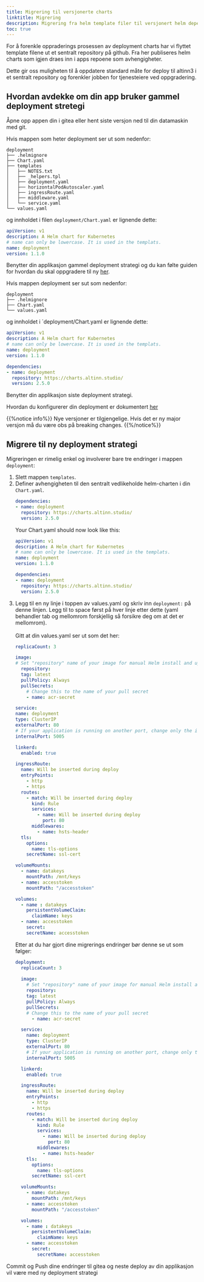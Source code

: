 ```yaml
---
title: Migrering til versjonerte charts
linktitle: Migrering
description: Migrering fra helm template filer til versjonert helm dependency.
toc: true
---
```

For å forenkle oppraderings prosessen av deployment charts har vi flyttet template filene ut et sentralt repository på github. Fra her publiseres helm charts som igjen draes inn i apps repoene som avhengigheter.

Dette gir oss muligheten til å oppdatere standard måte for deploy til altinn3 i et sentralt repository og forenkler jobben for tjenesteiere ved oppgradering.

## Hvordan avdekke om din app bruker gammel deployment stretegi
Åpne opp appen din i gitea eller hent siste versjon ned til din datamaskin med git.

Hvis mappen som heter deployment ser ut som nedenfor:
```
deployment
├── .helmignore
├── Chart.yaml
├── templates
│   ├── NOTES.txt
│   ├── _helpers.tpl
│   ├── deployment.yaml
│   ├── horizontalPodAutoscaler.yaml
│   ├── ingressRoute.yaml
│   ├── middleware.yaml
│   └── service.yaml
└── values.yaml

```
og innholdet i filen `deployment/Chart.yaml` er lignende dette:
```yaml
apiVersion: v1
description: A Helm chart for Kubernetes
# name can only be lowercase. It is used in the templats.
name: deployment
version: 1.1.0
```
Benytter din applikasjon gammel deployment strategi og du kan følte guiden for hvordan du skal oppgradere til ny [her](#migrere-til-ny-deployment-strategi).

Hvis mappen deployment ser sut som nedenfor: 
```
deployment
├── .helmignore
├── Chart.yaml
└── values.yaml
```
og innholdet i `deployment/Chart.yaml er lignende dette:
```yaml
apiVersion: v1
description: A Helm chart for Kubernetes
# name can only be lowercase. It is used in the templats.
name: deployment
version: 1.1.0

dependencies:
- name: deployment
  repository: https://charts.altinn.studio/
  version: 2.5.0
```

Benytter din applikasjon siste deployment strategi.

Hvordan du konfigurerer din deployment er dokumentert [her](/nb/app/development/configuration/deployment)

{{%notice info%}}
Nye  versjoner er tilgjengelige. Hvis det er ny major versjon må du være obs på breaking changes.
{{%/notice%}}

## Migrere til ny deployment strategi

Migreringen er rimelig enkel og involverer bare tre endringer i mappen `deployment`:
1. Slett mappen `templates`.
2. Definer avhengigheten til den sentralt vedlikeholde helm-charten i din `Chart.yaml`.
    ```yaml
    dependencies:
    - name: deployment
      repository: https://charts.altinn.studio/
      version: 2.5.0
    ```
    Your Chart.yaml should now look like this:
    ```yaml
    apiVersion: v1
    description: A Helm chart for Kubernetes
    # name can only be lowercase. It is used in the templats.
    name: deployment
    version: 1.1.0

    dependencies:
    - name: deployment
      repository: https://charts.altinn.studio/
      version: 2.5.0
    ```
3. Legg til en ny linje i toppen av values.yaml og skriv inn `deployment:` på denne linjen. Legg til to space først på hver linje etter dette (yaml behandler tab og mellomrom forskjellig så forsikre deg om at det er mellomrom). <br><br>Gitt at din values.yaml ser ut som det her:
    ```yaml
    replicaCount: 3

    image:
    # Set "repository" name of your image for manual Helm install and upgrade.
      repository:
      tag: latest
      pullPolicy: Always
      pullSecrets:
        # Change this to the name of your pull secret
        - name: acr-secret

    service:
    name: deployment
    type: ClusterIP
    externalPort: 80
    # If your application is running on another port, change only the internal port.
    internalPort: 5005

    linkerd:
      enabled: true

    ingressRoute:
      name: Will be inserted during deploy
      entryPoints:
        - http
        - https
      routes:
        - match: Will be inserted during deploy
          kind: Rule
          services:
            - name: Will be inserted during deploy
              port: 80
          middlewares:
            - name: hsts-header
      tls:
        options:
          name: tls-options
        secretName: ssl-cert

    volumeMounts:
      - name: datakeys
        mountPath: /mnt/keys
      - name: accesstoken
        mountPath: "/accesstoken"

    volumes:
      - name : datakeys
        persistentVolumeClaim:
          claimName: keys
      - name: accesstoken
        secret:
        secretName: accesstoken
    ```
    Etter at du har gjort dine migrerings endringer bør denne se ut som følger:
    ```yaml
    deployment:
      replicaCount: 3
  
      image:
        # Set "repository" name of your image for manual Helm install and upgrade.
        repository:
        tag: latest
        pullPolicy: Always
        pullSecrets:
        # Change this to the name of your pull secret
          - name: acr-secret

      service:
        name: deployment
        type: ClusterIP
        externalPort: 80
        # If your application is running on another port, change only the internal port.
        internalPort: 5005

      linkerd:
        enabled: true

      ingressRoute:
        name: Will be inserted during deploy
        entryPoints:
          - http
          - https
        routes:
          - match: Will be inserted during deploy
            kind: Rule
            services:
              - name: Will be inserted during deploy
                port: 80
            middlewares:
              - name: hsts-header
        tls:
          options:
            name: tls-options
          secretName: ssl-cert

      volumeMounts:
        - name: datakeys
          mountPath: /mnt/keys
        - name: accesstoken
          mountPath: "/accesstoken"

      volumes:
        - name : datakeys
          persistentVolumeClaim:
            claimName: keys
        - name: accesstoken
          secret:
            secretName: accesstoken
    ```

Commit og Push dine endringer til gitea og neste deploy av din applikasjon vil være med ny deployment strategi
